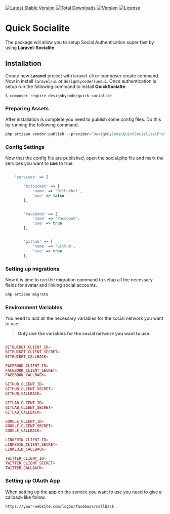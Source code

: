 

[![Latest Stable Version](https://poser.pugx.org/designbycode/quick-socialite/v)](//packagist.org/packages/designbycode/quick-socialite) [![Total Downloads](https://poser.pugx.org/designbycode/quick-socialite/downloads)](//packagist.org/packages/designbycode/quick-socialite) [![Version](https://poser.pugx.org/designbycode/quick-socialite/version)](//packagist.org/packages/designbycode/quick-socialite) [![License](https://poser.pugx.org/designbycode/quick-socialite/license)](//packagist.org/packages/designbycode/quick-socialite) 

# Quick Socialite 

The package will allow you to setup Social Authentication super fast by using **Laravel-Socialite**.


## Installation

Create new __Laravel__ project with laravel-cli or composer create command.
Now in install ```laravel/ui``` or ```designbycode/lunaui```.
Once  authentication is setup run the following command to install __QuickSocialte__.

```
$ composer require designbycode/quick-socialite
```
### Preparing Assets
After installation is complete you need to publish some config files. Do this by running the following command.


```php
php artisan vendor:publish --provider="DesignByCode\QuickSocialite\Providers\QuickSocialiteServiceProvider" --tag="quick-socialite-config"
```

### Config Settings 

Now that the config file are published, open the social.php file and mark the services you want to **use** to true

```php

    'services' => [

        'bitbucket' => [
            'name' => 'Bitbucket',
            'use' => false
        ],


        'facebook' => [
            'name' => 'Facebook',
            'use' => true
        ],


        'github' => [
            'name' => 'Github',
            'use' => true
        ],


```


### Setting up migrations

Now it is time to run the migration command to setup all the necessary fields for avatar and linking social accounts.

```php
php artisan migrate
```

### Environment Variables

You need to add all the necessary variables for the social network you want to use. 

> **Only use the variables for the social network you want to use.**

```php

BITBUCKET_CLIENT_ID=
BITBUCKET_CLIENT_SECRET=
BITBUCKET_CALLBACK=

FACEBOOK_CLIENT_ID=
FACEBOOK_CLIENT_SECRET=
FACEBOOK_CALLBACK=

GITHUB_CLIENT_ID=
GITHUB_CLIENT_SECRET=
GITHUB_CALLBACK=

GITLAB_CLIENT_ID=
GITLAB_CLIENT_SECRET=
GITLAB_CALLBACK=

GOOGLE_CLIENT_ID=
GOOGLE_CLIENT_SECRET=
GOOGLE_CALLBACK=

LINKEDIN_CLIENT_ID=
LINKEDIN_CLIENT_SECRET=
LINKEDIN_CALLBACK=

TWITTER_CLIENT_ID=
TWITTER_CLIENT_SECRET=
TWITTER_CALLBACK=

```

### Setting up OAuth App
When setting up the app on the service you want to use you need to give a callback like follow.

```text
https://your-website.com/login/facebook/callback
``` 


